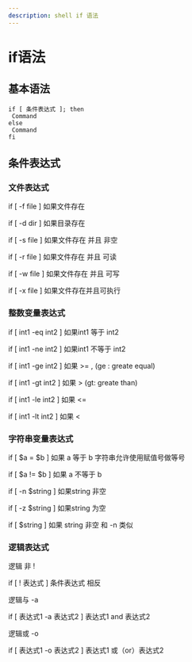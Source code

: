 ```yaml
---
description: shell if 语法
---
```


# if语法

## 基本语法

```text
if [ 条件表达式 ]; then
 Command
else
 Command
fi
```

## 条件表达式

### 文件表达式

if \[ -f file \] 如果文件存在

if \[ -d dir \] 如果目录存在

if \[ -s file \] 如果文件存在 并且 非空

if \[ -r file \] 如果文件存在 并且 可读

if \[ -w file \] 如果文件存在 并且 可写

if \[ -x file \] 如果文件存在并且可执行

### 整数变量表达式

if \[ int1 -eq int2 \] 如果int1 等于 int2

if \[ int1 -ne int2 \] 如果int1 不等于 int2

if \[ int1 -ge int2 \] 如果 &gt;= , \(ge : greate equal\)

if \[ int1 -gt int2 \] 如果 &gt; \(gt: greate than\)

if \[ int1 -le int2 \] 如果 &lt;=

if \[ int1 -lt int2 \] 如果 &lt;

### 字符串变量表达式

if \[ $a = $b \] 如果 a 等于 b 字符串允许使用赋值号做等号

if \[ $a != $b \] 如果 a 不等于 b

if \[ -n $string \] 如果string 非空

if \[ -z $string \] 如果string 为空

if \[ $string \] 如果 string 非空 和 -n 类似

### 逻辑表达式

逻辑 非 !

if \[ ! 表达式 \] 条件表达式 相反

逻辑与 -a

if \[ 表达式1 -a 表达式2 \] 表达式1 and 表达式2

逻辑或 -o

if \[ 表达式1 -o 表达式2 \] 表达式1 或（or）表达式2

